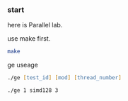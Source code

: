 ### start

here is Parallel lab.

use make first.

```zsh
make
```
ge useage
```zsh
./ge [test_id] [mod] [thread_number]

./ge 1 simd128 3
```